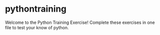 # pythontraining
Welcome to the Python Training Exercise!
Complete these exercises in one file to test your know of python.
